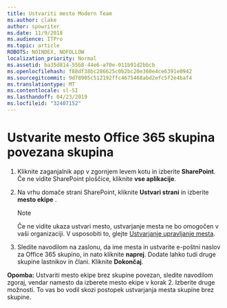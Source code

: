 ```yaml
---
title: Ustvariti mesto Modern Team
ms.author: clake
author: spowriter
ms.date: 11/9/2018
ms.audience: ITPro
ms.topic: article
ROBOTS: NOINDEX, NOFOLLOW
localization_priority: Normal
ms.assetid: ba35d814-55b8-44e6-a70e-011b91d2bbcb
ms.openlocfilehash: f88df38bc286625c0b2bc20e360e4ce6391e0942
ms.sourcegitcommit: 9d78905c512192ffc4675468abd2efc5f2e4baf4
ms.translationtype: MT
ms.contentlocale: sl-SI
ms.lasthandoff: 04/23/2019
ms.locfileid: "32407152"
---
```

# <a name="create-an-office-365-group-connected-team-site"></a>Ustvarite mesto Office 365 skupina povezana skupina

1. Kliknite zaganjalnik app v zgornjem levem kotu in izberite **SharePoint**. Če ne vidite SharePoint ploščice, kliknite **vse aplikacije**.
    
2. Na vrhu domače strani SharePoint, kliknite **Ustvari strani** in izberite **mesto ekipe** . 
    
    > [!NOTE]
    > Če ne vidite ukaza ustvari mesto, ustvarjanje mesta ne bo omogočen v vaši organizaciji. V usposobiti to, glejte [Ustvarjanje upravljanje mesta](https://go.microsoft.com/fwlink/?linkid=2009644). 
  
3. Sledite navodilom na zaslonu, da ime mesta in ustvarite e-poštni naslov za Office 365 skupino, in nato kliknite **naprej**. Dodate lahko tudi druge skupine lastnikov in člani. Kliknite **Dokončaj**.
  
 **Opomba:** Ustvariti mesto ekipe brez skupine povezan, sledite navodilom zgoraj, vendar namesto da izberete mesto ekipe v korak 2. Izberite druge možnosti. To vas bo vodil skozi postopek ustvarjanja mesta skupine brez skupine. 
    

